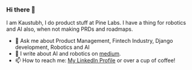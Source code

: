 ### Hi there 👋
I am Kaustubh, I do product stuff at Pine Labs. I have a thing for robotics and AI also, when not making PRDs and roadmaps.
<!--
**KD-3/KD-3** is a ✨ _special_ ✨ repository because its `README.md` (this file) appears on your GitHub profile.

Here are some ideas to get you started:

- 🔭 I’m currently working on ...
- 🌱 I’m currently learning ...
- 👯 I’m looking to collaborate on ...
- 🤔 I’m looking for help with ...
- 💬 Ask me about ...
- 📫 How to reach me: ...
- 😄 Pronouns: ...
- ⚡ Fun fact: ...
-->
- 💬 Ask me about Product Management, Fintech Industry, Django development, Robotics and AI
- 🌱 I write about AI and robotics on [medium](https://medium.com/@kaustubh_dixit).
- 📫 How to reach me: [My LinkedIn Profile](https://www.linkedin.com/in/kaustubh-dixit-8038bb171/) or over a cup of coffee!
